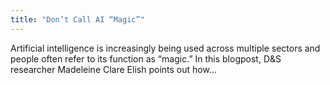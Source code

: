 ```yaml
---
title: "Don’t Call AI “Magic”"
---
```


Artificial intelligence is increasingly being used across multiple sectors and people often refer to its function as “magic.” In this blogpost, D&S researcher Madeleine Clare Elish points out how...

